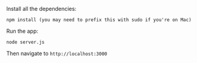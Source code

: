 Install all the dependencies:

    npm install (you may need to prefix this with sudo if you're on Mac)

Run the app:

    node server.js

Then navigate to `http://localhost:3000`
